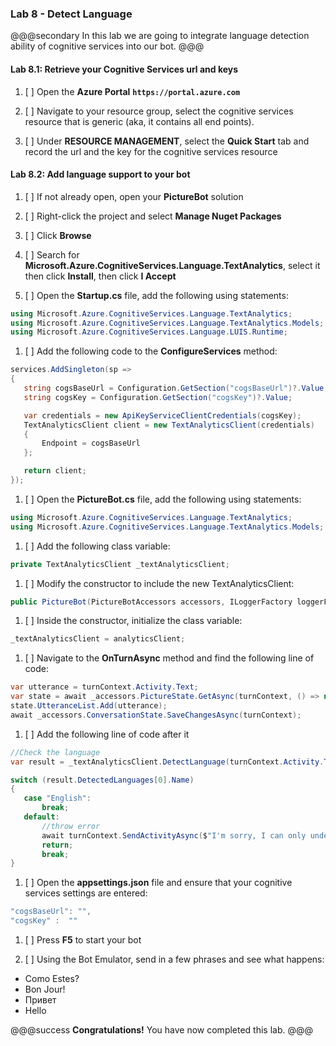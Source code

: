 ### Lab 8 - Detect Language

@@@secondary
In this lab we are going to integrate language detection ability of cognitive services into our bot.
@@@

#### Lab 8.1: Retrieve your Cognitive Services url and keys

1. [ ] Open the **Azure Portal** **`https://portal.azure.com`**

1. [ ] Navigate to your resource group, select the cognitive services resource that is generic (aka, it contains all end points).

1. [ ] Under **RESOURCE MANAGEMENT**, select the **Quick Start** tab and record the url and the key for the cognitive services resource

####  Lab 8.2: Add language support to your bot

1. [ ] If not already open, open your **PictureBot** solution

1. [ ] Right-click the project and select **Manage Nuget Packages**

1. [ ] Click **Browse**

1. [ ] Search for **Microsoft.Azure.CognitiveServices.Language.TextAnalytics**, select it then click **Install**, then click **I Accept**

1. [ ] Open the **Startup.cs** file, add the following using statements:

 ```csharp
 using Microsoft.Azure.CognitiveServices.Language.TextAnalytics;
 using Microsoft.Azure.CognitiveServices.Language.TextAnalytics.Models;
 using Microsoft.Azure.CognitiveServices.Language.LUIS.Runtime;
 ```

1. [ ] Add the following code to the **ConfigureServices** method:

 ```csharp
 services.AddSingleton(sp =>
 {
    string cogsBaseUrl = Configuration.GetSection("cogsBaseUrl")?.Value;
    string cogsKey = Configuration.GetSection("cogsKey")?.Value;

    var credentials = new ApiKeyServiceClientCredentials(cogsKey);
    TextAnalyticsClient client = new TextAnalyticsClient(credentials)
    {
        Endpoint = cogsBaseUrl
    };

    return client;
 });
 ```

1. [ ] Open the **PictureBot.cs** file, add the following using statements:

 ```csharp
 using Microsoft.Azure.CognitiveServices.Language.TextAnalytics;
 using Microsoft.Azure.CognitiveServices.Language.TextAnalytics.Models;
 ```

1. [ ] Add the following class variable:

 ```csharp
 private TextAnalyticsClient _textAnalyticsClient;
 ```

1. [ ] Modify the constructor to include the new TextAnalyticsClient:

 ```csharp
 public PictureBot(PictureBotAccessors accessors, ILoggerFactory loggerFactory,LuisRecognizer recognizer, TextAnalyticsClient   analyticsClient)
 ```

1. [ ] Inside the constructor, initialize the class variable:

 ```csharp
 _textAnalyticsClient = analyticsClient;
 ```

1. [ ] Navigate to the **OnTurnAsync** method and find the following line of code:

 ```csharp
 var utterance = turnContext.Activity.Text;
 var state = await _accessors.PictureState.GetAsync(turnContext, () => new PictureState());
 state.UtteranceList.Add(utterance);
 await _accessors.ConversationState.SaveChangesAsync(turnContext);
 ```

1. [ ] Add the following line of code after it

 ```csharp
 //Check the language
 var result = _textAnalyticsClient.DetectLanguage(turnContext.Activity.Text, "us");

 switch (result.DetectedLanguages[0].Name)
 {
    case "English":
        break;
    default:
        //throw error
        await turnContext.SendActivityAsync($"I'm sorry, I can only understand English.   [{result.DetectedLanguages[0].Name}]");
        return;
        break;
 }
 ```

1. [ ] Open the **appsettings.json** file and ensure that your cognitive services settings are entered:

 ```csharp
 "cogsBaseUrl": "",
 "cogsKey" :  ""
 ```

1. [ ] Press **F5** to start your bot

1. [ ] Using the Bot Emulator, send in a few phrases and see what happens:

  +   Como Estes?
  +   Bon Jour!
  +   Привет
  +   Hello


@@@success
**Congratulations!**  You have now completed this lab.
@@@
